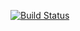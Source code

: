 [![Build Status](https://secure.travis-ci.org/gonzalo123/nov.png?branch=master)](https://travis-ci.org/gonzalo123/nov)
